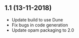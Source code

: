 1.1 (13-11-2018)
----------

- Update build to use Dune
- Fix bugs in code generation
- Update opam packaging to 2.0
